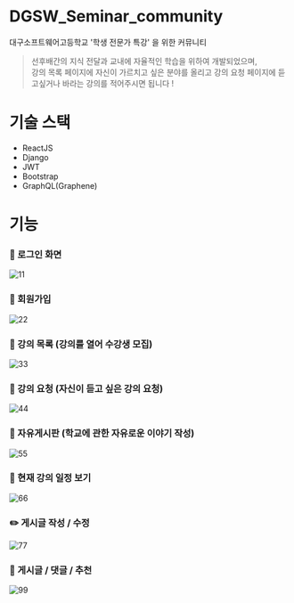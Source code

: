 # DGSW_Seminar_community
대구소프트웨어고등학교 '학생 전문가 특강' 을 위한 커뮤니티

> 선후배간의 지식 전달과 교내에 자율적인 학습을 위하여 개발되었으며,     
> 강의 목록 페이지에 자신이 가르치고 싶은 분야를 올리고 강의 요청 페이지에
> 듣고싶거나 바라는 강의를 적어주시면 됩니다 !


# 기술 스택
 * ReactJS
 * Django
 * JWT
 * Bootstrap
 * GraphQL(Graphene)
 
# 기능 

### 🙌 로그인 화면
 ![11](https://user-images.githubusercontent.com/38284097/88253595-72967580-cced-11ea-8e75-7fa1331f1aba.PNG)       
 
### 🙌 회원가입
![22](https://user-images.githubusercontent.com/38284097/88253596-732f0c00-cced-11ea-8a06-578122501d6b.PNG)   

### 📃 강의 목록 (강의를 열어 수강생 모집)
![33](https://user-images.githubusercontent.com/38284097/88253597-732f0c00-cced-11ea-9ea3-1544066297a2.PNG)    

### 📃 강의 요청 (자신이 듣고 싶은 강의 요청)
![44](https://user-images.githubusercontent.com/38284097/88253598-73c7a280-cced-11ea-8f95-dc1882bd71f7.PNG)    

### 📃 자유게시판 (학교에 관한 자유로운 이야기 작성)
![55](https://user-images.githubusercontent.com/38284097/88253588-70341b80-cced-11ea-9f29-2fb74152cdf9.PNG)     

### 📆 현재 강의 일정 보기
![66](https://user-images.githubusercontent.com/38284097/88253589-70ccb200-cced-11ea-97a0-139965fc0744.PNG)    

### ✏️ 게시글 작성 / 수정
![77](https://user-images.githubusercontent.com/38284097/88253591-71654880-cced-11ea-8413-2c60a3e28aac.PNG)    

### 💬 게시글 / 댓글 / 추천
![99](https://user-images.githubusercontent.com/38284097/88253594-71fddf00-cced-11ea-862e-ad966f168f6b.PNG)    



